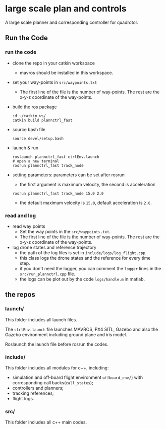 # large scale plan and controls

A large scale planner and corresponding controller for quadrotor.



## Run the Code

### run the code

* clone the repo in your catkin workspace

  * mavros should be installed in this workspace.

* set your way-points in `src/waypoints.txt`

  * The first line of the file is the number of way-points. The rest are the x-y-z coordinate of the way-points.

* build the ros package

  ```
  cd ~/catkin_ws/
  catkin build plannctrl_fast 
  ```

* source bash file

  ```
  source devel/setup.bash
  ```

* launch & run

  ```
  roslaunch plannctrl_fast ctrlEnv.launch
  # open a new terminal
  rosrun plannctrl_fast track_node
  ```
  
* setting parameters: parameters can be set after rosrun

  * the first argument is maximum velocity, the second is acceleration

  ```
  rosrun plannctrl_fast track_node 15.0 2.0
  ```

  * the default maximum velocity is `15.0`, default acceleration is `2.0`.



### read and log

* read way points
  * Set the way points in the `src/waypoints.txt`. 
  * The first line of the file is the number of way-points. The rest are the x-y-z coordinate of the way-points.
* log drone states and reference trajectory
  * the path of the log files is set in `include/logs/log_flight.cpp`. 
  * this class logs the drone states and the reference for every time step.
  * if you don't need the logger, you can comment the `logger` lines in the `src/run_plannctrl.cpp` file. 
  * the logs can be plot out by the code `logs/handle.m` in matlab.



## the repos

### launch/

This folder includes all launch files.

The `ctrlEnv.launch` file launches MAVROS, PX4 SITL, Gazebo and also the Gazebo environment including ground plane and iris model.

Roslaunch the launch file before rosrun the codes.

### include/

This folder includes all modules for c++, including:

* simulation and off-board flight environment `offboard_env/`) with corresponding call backs(`call_states`);
* controllers and planners;
* tracking references;
* flight logs.

### src/

This folder includes all c++ main codes.

